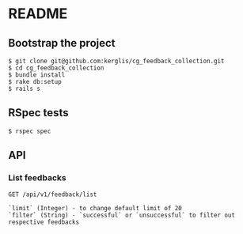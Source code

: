 # README

## Bootstrap the project

    $ git clone git@github.com:kerglis/cg_feedback_collection.git
    $ cd cg_feedback_collection
    $ bundle install
    $ rake db:setup
    $ rails s

## RSpec tests

    $ rspec spec

## API

### List feedbacks

    GET /api/v1/feedback/list

    `limit` (Integer) - to change default limit of 20
    `filter` (String) - `successful` or `unsuccessful` to filter out respective feedbacks